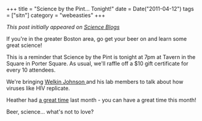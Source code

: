 +++
title = "Science by the Pint... Tonight!"
date = Date("2011-04-12")
tags = ["sitn"]
category = "webeasties"
+++

_This post initially appeared on [Science Blogs](http://scienceblogs.com/webeasties)_

If you're in the greater Boston area, go get your beer on and learn some great science!

This is a reminder that Science by the Pint is tonight at 7pm at Tavern in the Square in Porter Square. As usual, we'll raffle off a \$10 gift certificate for every 10 attendees.

We're bringing [Welkin Johnson ](http://micro.med.harvard.edu/faculty/johnson.html)and his lab members to talk about how viruses like HIV replicate.

Heather had [a great time](http://scienceblogs.com/webeasties/2011/03/why_i_love_science_by_the_pint.php) last month - you can have a great time this month!

Beer, science... what's not to love?

      
  
